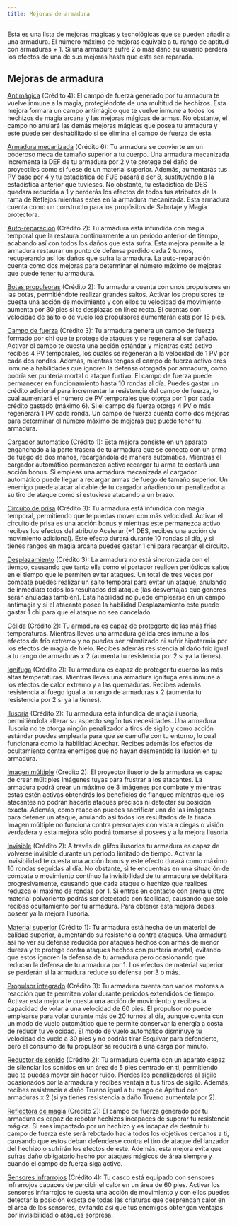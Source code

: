 ```yaml
---
title: Mejoras de armadura
---
```


Esta es una lista de mejoras mágicas y tecnológicas que se pueden añadir a una armadura. El número máximo de mejoras equivale a tu rango de aptitud con armaduras + 1. Si una armadura sufre 2 o más daño su usuario perderá los efectos de una de sus mejoras hasta que esta sea reparada.

## Mejoras de armadura

<u>Antimágica</u> (Crédito 4): El campo de fuerza generado por tu armadura te vuelve inmune a la magia, protegiéndote de una multitud de hechizos. Esta mejora formara un campo antimágico que te vuelve inmune a todos los hechizos de magia arcana y las mejoras mágicas de armas. No obstante, el campo no anulará las demás mejoras mágicas que posea tu armadura y este puede ser deshabilitado si se elimina el campo de fuerza de esta. 

<u>Armadura mecanizada</u> (Crédito 6): Tu armadura se convierte en un poderoso meca de tamaño superior a tu cuerpo. Una armadura mecanizada incrementa la DEF de tu armadura por 2 y te protege del daño de proyectiles como si fuese de un material superior. Además, aumentarás tus PV base por 4 y tu estadística de FUE pasará a ser 8, sustituyendo a la estadística anterior que tuvieses. No obstante, tu estadística de DES quedará reducida a 1 y perderás los efectos de todos tus atributos de la rama de Reflejos mientras estés en la armadura mecanizada. Esta armadura cuenta como un constructo para los propósitos de Sabotaje y Magia protectora. 

<u>Auto-reparación</u> (Crédito 2): Tu armadura está infundida con magia temporal que la restaura continuamente a un periodo anterior de tiempo, acabando así con todos los daños que esta sufra. Esta mejora permite a la armadura restaurar un punto de defensa perdido cada 2 turnos, recuperando así los daños que sufra la armadura. La auto-reparación cuenta como dos mejoras para determinar el número máximo de mejoras que puede tener tu armadura.

<u>Botas propulsoras</u> (Crédito 2): Tu armadura cuenta con unos propulsores en las botas, permitiéndote realizar grandes saltos. Activar los propulsores te cuesta una acción de movimiento y con ellos tu velocidad de movimiento aumenta por 30 pies si te desplazas en línea recta. Si cuentas con velocidad de salto o de vuelo los propulsores aumentarán esta por 15 pies.

<u>Campo de fuerza</u> (Crédito 3): Tu armadura genera un campo de fuerza formado por chi que te protege de ataques y se regenera al ser dañado. Activar el campo te cuesta una acción estándar y mientras esté activo recibes 4 PV temporales, los cuales se regeneran a la velocidad de 1 PV por cada dos rondas. Además, mientras tengas el campo de fuerza activo eres inmune a habilidades que ignoren la defensa otorgada por armadura, como podría ser puntería mortal o ataque furtivo. El campo de fuerza puede permanecer en funcionamiento hasta 10 rondas al día. Puedes gastar un crédito adicional para  incrementar la resistencia del campo de fuerza, lo cual aumentará el número de PV temporales que otorga por 1 por cada crédito gastado (máximo 6). Si el campo de fuerza otorga 4 PV o más regenerará 1 PV cada ronda. Un campo de fuerza cuenta como dos mejoras para determinar el número máximo de mejoras que puede tener tu armadura.

<u>Cargador automático</u> (Crédito 1): Esta mejora consiste en un aparato enganchado a la parte trasera de tu armadura que se conecta con un arma de fuego de dos manos, recargándola de manera automática. Mientras el cargador automático permanezca activo recargar tu arma te costará una acción bonus. Si empleas una armadura mecanizada el cargador automático puede llegar a recargar armas de fuego de tamaño superior. Un enemigo puede atacar al cable de tu cargador añadiendo un penalizador a su tiro de ataque como si estuviese atacando a un brazo.

<u>Circuito de prisa</u> (Crédito 3): Tu armadura está infundida con magia temporal, permitiendo que te puedas mover con más velocidad. Activar el circuito de prisa es una acción bonus y mientras este permanezca activo recibes los efectos del atributo Acelerar (+1 DES, recibes una acción de movimiento adicional). Este efecto durará durante 10 rondas al día, y si tienes rangos en magia arcana puedes gastar 1 chi para recargar el circuito.

<u>Desplazamiento</u> (Crédito 3): La armadura no está sincronizada con el tiempo, causando que tanto ella como el portador realicen periódicos saltos en el tiempo que le permiten evitar ataques. Un total de tres veces por combate puedes realizar un salto temporal para evitar un ataque, anulando de inmediato todos los resultados del ataque (las desventajas que generes serán anuladas también). Esta habilidad no puede emplearse en un campo antimagia y si el atacante posee la habilidad Desplazamiento este puede gastar 1 chi para que el ataque no sea cancelado.  

<u>Gélida</u> (Crédito 2): Tu armadura es capaz de protegerte de las más frías temperaturas. Mientras lleves una armadura gélida eres inmune a los efectos de frío extremo y no puedes ser ralentizado ni sufrir hipotermia por los efectos de magia de hielo. Recibes además resistencia al daño frío igual a tu rango de armaduras x 2 (aumenta tu resistencia por 2 si ya la tienes).

<u>Ignífuga</u> (Crédito 2): Tu armadura es capaz de proteger tu cuerpo las más altas temperaturas. Mientras lleves una armadura ignífuga eres inmune a los efectos de calor extremo y a las quemaduras. Recibes además resistencia al fuego igual a tu rango de armaduras x 2 (aumenta tu resistencia por 2 si ya la tienes).

<u>Ilusoria</u> (Crédito 2): Tu armadura está infundida de magia ilusoria, permitiéndola alterar su aspecto según tus necesidades. Una armadura ilusoria no te otorga ningún penalizador a tiros de sigilo y como acción estándar puedes emplearla para que se camufle con tu entorno, lo cual funcionará como la habilidad Acechar. Recibes además los efectos de ocultamiento contra enemigos que no hayan desmentido la ilusión en tu armadura.

<u>Imagen múltiple</u> (Crédito 2): El proyector ilusorio de la armadura es capaz de crear múltiples imágenes tuyas para frustrar a los atacantes. La armadura podrá crear un máximo de 3 imágenes por combate y mientras estas estén activas obtendrás los beneficios de flanqueo mientras que los atacantes no podrán hacerle ataques precisos ni detectar su posición exacta. Además, como reacción puedes sacrificar una de las imágenes para detener un ataque, anulando así todos los resultados de la tirada. Imagen múltiple no funciona contra personajes con vista a ciegas o visión verdadera y esta mejora sólo podrá tomarse si posees y a la mejora Ilusoria.

<u>Invisible</u> (Crédito 2): A través de glifos ilusorios tu armadura es capaz de volverse invisible durante un periodo limitado de tiempo. Activar la invisibilidad te cuesta una acción bonus y este efecto durará como máximo 10 rondas seguidas al día. No obstante, si te encuentras en una situación de combate o movimiento contínuo la invisibilidad de tu armadura se debilitará progresivamente, causando que cada ataque o hechizo que realices reduzca el máximo de rondas por 1. Si entras en contacto con arena u otro material polvoriento podrás ser detectado con facilidad, causando que solo recibas ocultamiento por tu armadura. Para obtener esta mejora debes poseer ya la mejora Ilusoria.

<u>Material superior</u> (Crédito 1): Tu armadura está hecha de un material de calidad superior, aumentando su resistencia contra ataques. Una armadura así no ver su defensa reducida por ataques hechos con armas de menor dureza y te protege contra ataques hechos con puntería mortal, evitando que estos ignoren la defensa de tu armadura pero ocasionando que reducan la defensa de tu armadura por 1. Los efectos de material superior se perderán si la armadura reduce su defensa por 3 o más.

<u>Propulsor integrado</u> (Crédito 3): Tu armadura cuenta con varios motores a reacción que te permiten volar durante periodos extendidos de tiempo. Activar esta mejora te cuesta una acción de movimiento y recibes la capacidad de volar a una velocidad de 60 pies. El propulsor no puede emplearse para volar durante más de 20 turnos al día, aunque cuenta con un modo de vuelo automático que te permite conservar la energía a costa de reducir tu velocidad. El modo de vuelo automático disminuye tu velocidad de vuelo a 30 pies y no podrás tirar Esquivar para defenderte, pero el consumo de tu propulsor se reducirá a una carga por minuto. 

<u>Reductor de sonido</u> (Crédito 2): Tu armadura cuenta con un aparato capaz de silenciar los sonidos en un área de 5 pies centrado en ti, permitiendo que te puedas mover sin hacer ruido. Pierdes los penalizadores al sigilo ocasionados por la armadura y recibes ventaja a tus tiros de sigilo. Además, recibes resistencia a daño Trueno igual a tu rango de Aptitud con armaduras x 2 (si ya tienes resistencia a daño Trueno auméntala por 2).

<u>Reflectora de magia</u> (Crédito 2): El campo de fuerza generado por tu armadura es capaz de rebotar hechizos incapaces de superar tu resistencia mágica. Si eres impactado por un hechizo y es incapaz de destruir tu campo de fuerza este será rebotado hacia todos los objetivos cercanos a ti, causando que estos deban defenderse contra el tiro de ataque del lanzador del hechizo o sufrirán los efectos de este. Además, esta mejora evita que sufras daño obligatorio hecho por ataques mágicos de área siempre y cuando el campo de fuerza siga activo.

<u>Sensores infrarrojos</u> (Crédito 4): Tu casco está equipado con sensores infrarrojos capaces de percibir el calor en un área de 60 pies. Activar los sensores infrarrojos te cuesta una acción de movimiento y con ellos puedes detectar la posición exacta de todas las criaturas que desprendan calor en el área de los sensores, evitando así que tus enemigos obtengan ventajas por invisibilidad o ataques sorpresa.